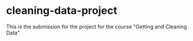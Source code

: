 # cleaning-data-project
This is the submission for the project for the course "Getting and Cleaning Data"
